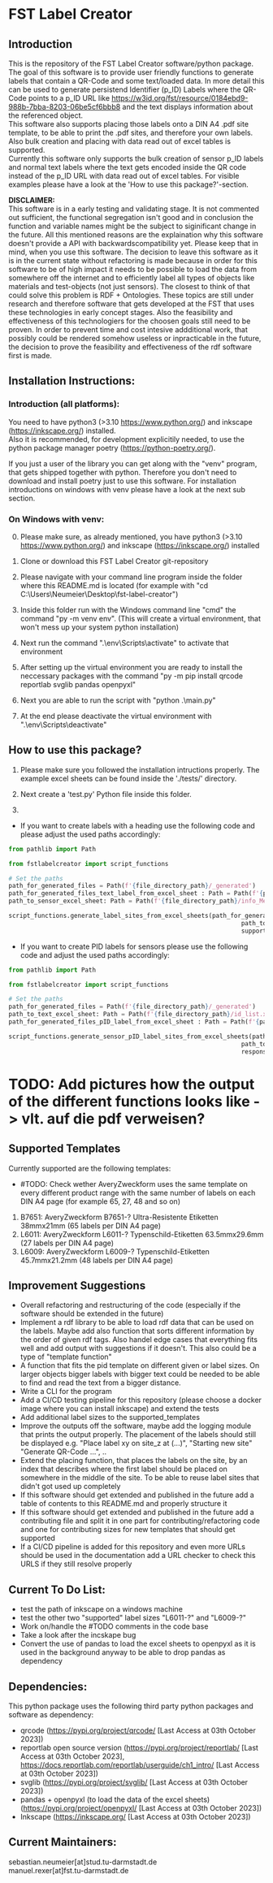 # FST Label Creator
## Introduction
This is the repository of the FST Label Creator software/python package. The goal of this software is to provide user friendly functions to generate labels that contain a QR-Code and some text/loaded data. In more detail this can be used to generate persistend Identifier (p_ID) Labels where the QR-Code points to a p_ID URL like https://w3id.org/fst/resource/0184ebd9-988b-7bba-8203-06be5cf6bbb8 and the text displays information about the referenced object.
<br>
This software also supports placing those labels onto a DIN A4 .pdf site template, to be able to print the .pdf sites, and therefore your own labels. Also bulk creation and placing with data read out of excel tables is supported. <br>
Currently this software only supports the bulk creation of sensor p_ID labels and normal text labels where the text gets encoded inside the QR code instead of the p_ID URL with data read out of excel tables.
For visible examples please have a look at the 'How to use this package?'-section.

<b> DISCLAIMER: </b> <br>
This software is in a early testing and validating stage. It is not commented out sufficient, the functional segregation isn't good and in conclusion the function and variable names might be the subject to siginificant change in the future. All this mentioned reasons are the explaination why this software doesn't provide a API with backwardscompatibility yet. Please keep that in mind, when you use this software.
The decision to leave this software as it is in the current state without refactoring is made because in order for this software to be of high impact it needs to be possible to load the data from somewhere off the internet and to efficiently label all types of objects like materials and test-objects (not just sensors). The closest to think of that could solve this problem is RDF + Ontologies. These topics are still under research and therefore software that gets developed at the FST that uses these technologies in early concept stages. Also the feasibility and effectiveness of this technologiers for the choosen goals still need to be proven. In order to prevent time and cost intesive addditional work, that possibly could be rendered somehow useless or inpracticable in the future, the decision to prove the feasibility and effectiveness of the rdf software first is made.


## Installation Instructions:
### Introduction (all platforms):
You need to have python3 (>3.10 https://www.python.org/) and inkscape (https://inkscape.org/) installed. <br>
Also it is recommended, for development explicitily needed, to use the python package manager poetry (https://python-poetry.org/). <br>

If you just a user of the library you can get along with the "venv" program, that gets shipped together with python. Therefore you don't need to download and install poetry just to use this software.
For installation introductions on windows with venv please have a look at the next sub section.

### On Windows with venv:
0. Please make sure, as already mentioned, you have python3 (>3.10 https://www.python.org/) and inkscape (https://inkscape.org/) installed
1. Clone or download this FST Label Creator git-repository
2. Please navigate with your command line program inside the folder where this README.md is located (for example with "cd C:\Users\Neumeier\Desktop\fst-label-creator")
3. Inside this folder run with the Windows command line "cmd" the command "py -m venv env". (This will create a virtual environment, that won't mess up your system python installation)
4. Next run the command ".\env\Scripts\activate" to activate that environment
5. After setting up the virtual environment you are ready to install the neccessary packages with the command "py -m pip install qrcode reportlab svglib pandas openpyxl"
6. Next you are able to run the script with "python .\main.py"

7. At the end please deactivate the virtual environment with ".\env\Scripts\deactivate"


## How to use this package?
1. Please make sure you followed the installation intructions properly.
The example excel sheets can be found inside the './tests/' directory.

2. Next create a 'test.py' Python file inside this folder.

3. 
- If you want to create labels with a heading use the following code and please adjust the used paths accordingly:
```python
from pathlib import Path

from fstlabelcreator import script_functions

# Set the paths
path_for_generated_files = Path(f'{file_directory_path}/_generated')
path_for_generated_files_text_label_from_excel_sheet : Path = Path(f'{path_for_generated_files}/text_label_from_excel_sheet')
path_to_sensor_excel_sheet: Path = Path(f'{file_directory_path}/info_Messtechnik_Uebersicht_FST_Wetterich.xlsx')

script_functions.generate_label_sites_from_excel_sheets(path_for_generated_files= path_for_generated_files_text_label_from_excel_sheet,
                                                                path_to_text_excel_sheet= path_to_text_excel_sheet,
                                                                supported_template= script_functions.SUPPORTED_TEMPLATES['L6011'])
```
- If you want to create PID labels for sensors please use the following code and adjust the used paths accordingly:

```python
from pathlib import Path

from fstlabelcreator import script_functions

# Set the paths
path_for_generated_files = Path(f'{file_directory_path}/_generated')
path_to_text_excel_sheet: Path = Path(f'{file_directory_path}/id_list.xlsx')
path_for_generated_files_pID_label_from_excel_sheet : Path = Path(f'{path_for_generated_files}/pID_label_from_excel_sheet')

script_functions.generate_sensor_pID_label_sites_from_excel_sheets(path_for_generated_files= path_for_generated_files_pID_label_from_excel_sheet,
                                                                path_to_sensor_excel_sheet= path_to_sensor_excel_sheet,
                                                                responsible_WiMi= 'Rexer')
```


# TODO: Add pictures how the output of the different functions looks like -> vlt. auf die pdf verweisen?

## Supported Templates
Currently supported are the following templates:
- #TODO: Check wether AveryZweckform uses the same template on every different product range with the same number of labels on each DIN A4 page (for example 65, 27, 48 and so on)
1. B7651: AveryZweckform B7651-? Ultra-Resistente Etiketten 38mmx21mm (65 labels per DIN A4 page)
2. L6011: AveryZweckform L6011-? Typenschild-Etiketten 63.5mmx29.6mm (27 labels per DIN A4 page)
3. L6009: AveryZweckform L6009-? Typenschild-Etiketten 45.7mmx21.2mm (48 labels per DIN A4 page)

## Improvement Suggestions
- Overall refactoring and restructuring of the code (especially if the software should be extended in the future)
- Implement a rdf library to be able to load rdf data that can be used on the labels. Maybe add also function that sorts different information by the order of given rdf tags. Also handel edge cases that everything fits well and add output with suggestions if it doesn't. This also could be a type of "template function"
- A function that fits the pid template on different given or label sizes. On larger objects bigger labels with bigger text could be needed to be able to find and read the text from a bigger distance.
- Write a CLI for the program
- Add a CI/CD testing pipeline for this repository (please choose a docker image where you can install inkscape) and extend the tests
- Add additional label sizes to the supported_templates
- Improve the outputs off the software, maybe add the logging module that prints the output properly. The placement of the labels should still be displayed e.g. "Place label xy on site_z at (...)", "Starting new site" "Generate QR-Code ...", ..
- Extend the placing function, that places the labels on the site, by an index that describes where the first label should be placed on somewhere in the middle of the site. To be able to reuse label sites that didn't got used up completely
- If this software should get extended and published in the future add a table of contents to this README.md and properly structure it
- If this software should get extended and published in the future add a contributing file and split it in one part for contributing/refactoring code and one for contributing sizes for new templates that should get supported
- If a CI/CD pipeline is added for this repository and even more URLs should be used in the documentation add a URL checker to check this URLS if they still resolve properly

## Current To Do List:
- test the path of inkscape on a windows machine
- test the other two "supported" label sizes "L6011-?" and "L6009-?"
- Work on/handle the #TODO comments in the code base
- Take a look after the incskape bug
- Convert the use of pandas to load the excel sheets to openpyxl as it is used in the background anyway to be able to drop pandas as dependency

## Dependencies:
This python package uses the following third party python packages and software as dependency:
- qrcode (https://pypi.org/project/qrcode/ [Last Access at 03th October 2023])
- reportlab open source version (https://pypi.org/project/reportlab/ [Last Access at 03th October 2023], https://docs.reportlab.com/reportlab/userguide/ch1_intro/ [Last Access at 03th October 2023])
- svglib (https://pypi.org/project/svglib/ [Last Access at 03th October 2023])
- pandas + openpyxl (to load the data of the excel sheets) (https://pypi.org/project/openpyxl/ [Last Access at 03th October 2023])
- Inkscape (https://inkscape.org/ [Last Access at 03th October 2023])

## Current Maintainers:
sebastian.neumeier[at]stud.tu-darmstadt.de <br>
manuel.rexer[at]fst.tu-darmstadt.de <br>


